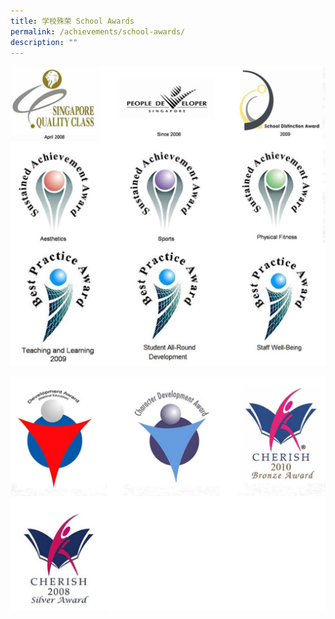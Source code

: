 ```yaml
---
title: 学校殊荣 School Awards
permalink: /achievements/school-awards/
description: ""
---
```

![](/images/School%20awards.jpg)

![](/images/School%20awards%202.jpg)
